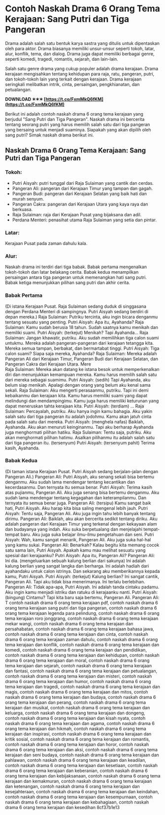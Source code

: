 # Contoh Naskah Drama 6 Orang Tema Kerajaan: Sang Putri dan Tiga Pangeran
 
Drama adalah salah satu bentuk karya sastra yang ditulis untuk dipentaskan oleh para aktor. Drama biasanya memiliki unsur-unsur seperti tokoh, latar, alur, konflik, tema, dan dialog. Drama juga dapat memiliki berbagai genre, seperti komedi, tragedi, romantis, sejarah, dan lain-lain.
 
Salah satu genre drama yang cukup populer adalah drama kerajaan. Drama kerajaan mengisahkan tentang kehidupan para raja, ratu, pangeran, putri, dan tokoh-tokoh lain yang terkait dengan kerajaan. Drama kerajaan seringkali melibatkan intrik, cinta, persaingan, pengkhianatan, dan petualangan.
 
**DOWNLOAD ✶✶✶ [https://t.co/FxmMkQ6fKM](https://t.co/FxmMkQ6fKM)**


 
Berikut ini adalah contoh naskah drama 6 orang tema kerajaan yang berjudul "Sang Putri dan Tiga Pangeran". Naskah drama ini bercerita tentang seorang putri yang harus memilih salah satu dari tiga pangeran yang bersaing untuk menjadi suaminya. Siapakah yang akan dipilih oleh sang putri? Simak naskah drama berikut ini.
  
## Naskah Drama 6 Orang Tema Kerajaan: Sang Putri dan Tiga Pangeran
 
### Tokoh:
 
- Putri Aisyah: putri tunggal dari Raja Sulaiman yang cantik dan cerdas.
- Pangeran Ali: pangeran dari Kerajaan Timur yang tampan dan gagah.
- Pangeran Budi: pangeran dari Kerajaan Selatan yang baik hati dan murah senyum.
- Pangeran Cakra: pangeran dari Kerajaan Utara yang kaya raya dan berkuasa.
- Raja Sulaiman: raja dari Kerajaan Pusat yang bijaksana dan adil.
- Perdana Menteri: penasihat utama Raja Sulaiman yang setia dan pintar.

### Latar:
 
Kerajaan Pusat pada zaman dahulu kala.
  
### Alur:
 
Naskah drama ini terdiri dari tiga babak. Babak pertama mengenalkan tokoh-tokoh dan latar belakang cerita. Babak kedua menampilkan persaingan antara tiga pangeran untuk memenangkan hati sang putri. Babak ketiga menunjukkan pilihan sang putri dan akhir cerita.
  
### Babak Pertama
 
(Di istana Kerajaan Pusat. Raja Sulaiman sedang duduk di singgasana dengan Perdana Menteri di sampingnya. Putri Aisyah sedang berdiri di depan mereka.)
  Raja Sulaiman: Putriku tercinta, aku ingin bicara denganmu tentang sesuatu yang penting. Putri Aisyah: Apa itu, Ayahanda? Raja Sulaiman: Kamu sudah berusia 18 tahun. Sudah saatnya kamu menikah dan memiliki suami. Putri Aisyah: (terkejut) Menikah? Tapi Ayahanda... Raja Sulaiman: Jangan khawatir, putriku. Aku sudah memilihkan tiga calon suami untukmu. Mereka adalah pangeran-pangeran dari kerajaan tetangga kita. Mereka semua tampan, berbakat, dan bermartabat tinggi. Putri Aisyah: Tiga calon suami? Siapa saja mereka, Ayahanda? Raja Sulaiman: Mereka adalah Pangeran Ali dari Kerajaan Timur, Pangeran Budi dari Kerajaan Selatan, dan Pangeran Cakra dari Kerajaan Utara. Mere  
Raja Sulaiman: Mereka akan datang ke istana besok untuk memperkenalkan diri dan menunjukkan kemampuan mereka. Kamu harus memilih salah satu dari mereka sebagai suamimu.
 Putri Aisyah: (sedih) Tapi Ayahanda, aku belum siap menikah. Apalagi dengan orang yang belum aku kenal sama sekali. Raja Sulaiman: Aku mengerti perasaanmu, putriku. Tapi ini demi kebaikanmu dan kerajaan kita. Kamu harus memiliki suami yang dapat melindungi dan mendampingimu. Kamu juga harus memiliki keturunan yang dapat meneruskan tahta kerajaan kita. Putri Aisyah: (terdiam) ... Raja Sulaiman: Percayalah, putriku. Aku hanya ingin kamu bahagia. Aku yakin salah satu dari tiga pangeran itu adalah jodohmu. Kamu akan jatuh cinta pada salah satu dari mereka. Putri Aisyah: (menghela nafas) Baiklah, Ayahanda. Aku akan menuruti keinginanmu. Tapi aku berharap Ayahanda juga menghormati pilihan hatiku. Raja Sulaiman: Tentu saja, putriku. Aku akan menghormati pilihan hatimu. Asalkan pilihanmu itu adalah salah satu dari tiga pangeran itu. (tersenyum) Putri Aisyah: (tersenyum pahit) Terima kasih, Ayahanda.  
### Babak Kedua
 
(Di taman istana Kerajaan Pusat. Putri Aisyah sedang berjalan-jalan dengan Pangeran Ali.)
  Pangeran Ali: Putri Aisyah, aku senang sekali bisa bertemu denganmu. Aku sudah lama mendengar tentang kecantikan dan kecerdasanmu. Dan ternyata itu semua benar. Putri Aisyah: Terima kasih atas pujianmu, Pangeran Ali. Aku juga senang bisa bertemu denganmu. Aku sudah lama mendengar tentang kegagahan dan keterampilanmu. Dan ternyata itu semua benar juga. Pangeran Ali: (tersipu) Kamu sangat baik hati, Putri Aisyah. Aku harap kita bisa saling mengenal lebih jauh. Putri Aisyah: Tentu saja, Pangeran Ali. Aku juga ingin tahu lebih banyak tentang dirimu. Pangeran Ali: Baiklah, aku akan bercerita sedikit tentang diriku. Aku adalah pangeran dari Kerajaan Timur yang terkenal dengan kekayaan alam dan budayanya yang indah. Aku suka berpetualang dan menjelajahi tempat-tempat baru. Aku juga suka belajar ilmu-ilmu pengetahuan dan seni. Putri Aisyah: Wah, kamu sangat menarik, Pangeran Ali. Aku juga suka hal-hal yang kamu sukai. Pangeran Ali: Benarkah? Kalau begitu kita memang cocok satu sama lain, Putri Aisyah. Apakah kamu mau melihat sesuatu yang spesial dari kerajaanku? Putri Aisyah: Apa itu, Pangeran Ali? Pangeran Ali: Ini dia. (mengeluarkan sebuah kalung berlian dari sakunya) Ini adalah kalung berlian yang sangat langka dan berharga. Ini adalah hadiah dari ayahandaku untuk calon istrinya. Dan sekarang aku memberikannya kepada kamu, Putri Aisyah. Putri Aisyah: (terkejut) Kalung berlian? Ini sangat cantik, Pangeran Ali. Tapi aku tidak bisa menerimanya. Ini terlalu berlebihan. Pangeran Ali: Tidak apa-apa, Putri Aisyah. Ini adalah tanda cintaku padamu. Aku ingin kamu menjadi istriku dan ratuku di kerajaanku nanti. Putri Aisyah: (bingung) Cintamu? Tapi kita baru saja bertemu, Pangeran Ali. Pangeran Ali: T 
contoh naskah drama 6 orang tema kerajaan pdf,  contoh naskah drama 6 orang tema kerajaan sang putri dan tiga pangeran,  contoh naskah drama 6 orang tema kerajaan legenda para pelindung,  contoh naskah drama 6 orang tema kerajaan roro jonggrang,  contoh naskah drama 6 orang tema kerajaan mekar wangi,  contoh naskah drama 6 orang tema kerajaan dan persahabatan,  contoh naskah drama 6 orang tema kerajaan bahasa jawa,  contoh naskah drama 6 orang tema kerajaan dan cinta,  contoh naskah drama 6 orang tema kerajaan zaman dahulu,  contoh naskah drama 6 orang tema kerajaan dan konflik,  contoh naskah drama 6 orang tema kerajaan dan komedi,  contoh naskah drama 6 orang tema kerajaan dan pendidikan,  contoh naskah drama 6 orang tema kerajaan dan kehidupan,  contoh naskah drama 6 orang tema kerajaan dan moral,  contoh naskah drama 6 orang tema kerajaan dan sejarah,  contoh naskah drama 6 orang tema kerajaan dan fantasi,  contoh naskah drama 6 orang tema kerajaan dan petualangan,  contoh naskah drama 6 orang tema kerajaan dan misteri,  contoh naskah drama 6 orang tema kerajaan dan humor,  contoh naskah drama 6 orang tema kerajaan dan tragedi,  contoh naskah drama 6 orang tema kerajaan dan magis,  contoh naskah drama 6 orang tema kerajaan dan mitos,  contoh naskah drama 6 orang tema kerajaan dan budaya,  contoh naskah drama 6 orang tema kerajaan dan perang,  contoh naskah drama 6 orang tema kerajaan dan musikal,  contoh naskah drama 6 orang tema kerajaan dan keluarga,  contoh naskah drama 6 orang tema kerajaan dan dongeng,  contoh naskah drama 6 orang tema kerajaan dan kisah nyata,  contoh naskah drama 6 orang tema kerajaan dan agama,  contoh naskah drama 6 orang tema kerajaan dan hikmah,  contoh naskah drama 6 orang tema kerajaan dan inspirasi,  contoh naskah drama 6 orang tema kerajaan dan kritik sosial,  contoh naskah drama 6 orang tema kerajaan dan romantis,  contoh naskah drama 6 orang tema kerajaan dan horor,  contoh naskah drama 6 orang tema kerajaan dan aksi,  contoh naskah drama 6 orang tema kerajaan dan seni budaya,  contoh naskah drama 6 orang tema kerajaan dan pahlawan,  contoh naskah drama 6 orang tema kerajaan dan keadilan,  contoh naskah drama 6 orang tema kerajaan dan kesetiaan,  contoh naskah drama 6 orang tema kerajaan dan keberanian,  contoh naskah drama 6 orang tema kerajaan dan kebijaksanaan,  contoh naskah drama 6 orang tema kerajaan dan kemakmuran,  contoh naskah drama 6 orang tema kerajaan dan ketenangan,  contoh naskah drama 6 orang tema kerajaan dan kesejahteraan,  contoh naskah drama 6 orang tema kerajaan dan keindahan,  contoh naskah drama 6 orang tema kerajaan dan kesempurnaan,  contoh naskah drama 6 orang tema kerajaan dan kebahagiaan,  contoh naskah drama 6 orang tema kerajaan dan kesedihan
 8cf37b1e13
 

